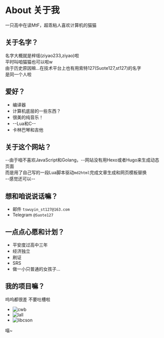 # About 关于我  
一只高中在读MtF，超乖粘人喜欢计算机的猫猫  

## 关于名字？  
名字大概就是梓瑶(ziyao233,ziyao)啦  
平时叫咱猫猫也可以啦w  
由于历史原因嘛...在技术平台上也有用索特127(Suote127,st127)的名字  
是同一个人啦  

## 爱好？
- 编译器  
- 计算机底层的一些东西？  
- 很美的纯音乐！  
- --Lua和C--
- 卡林巴琴和吉他

## 关于这个网站？  
--由于咱不喜欢JavaScript和Golang，--网站没有用Hexo或者Hugo来生成动态页面  
而是用了自己写的一段Lua脚本驱动``md2html``完成文章生成和网页模板替换  
--感觉还可以--

## 想和咱说说话嘛？  

- 邮件 ``tswuyin_st127@163.com``  
- Telegram ``@Suote127``  

## 一点点心愿和计划？

- 平安度过高中三年
- 经济独立
- 刷证  
- SRS  
- 做一小只普通的女孩子...  

## 我的项目嘛？  
呜呜都很差 不要吐槽啦  

- ![cwb](https://github.com/st127/cwb)  
- ![lall](https://github.com/st127/lall)
- ![libcson](https://github.com/st127/libcson)

喵~
